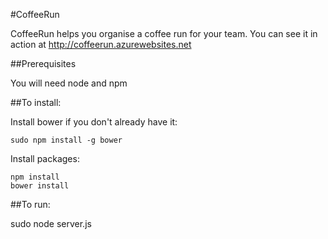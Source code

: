 #CoffeeRun

CoffeeRun helps you organise a coffee run for your team. You can see it in action
at http://coffeerun.azurewebsites.net

##Prerequisites

You will need node and npm

##To install:

Install bower if you don't already have it:
```
sudo npm install -g bower
```

Install packages:
```
npm install
bower install
```

##To run:

sudo node server.js
